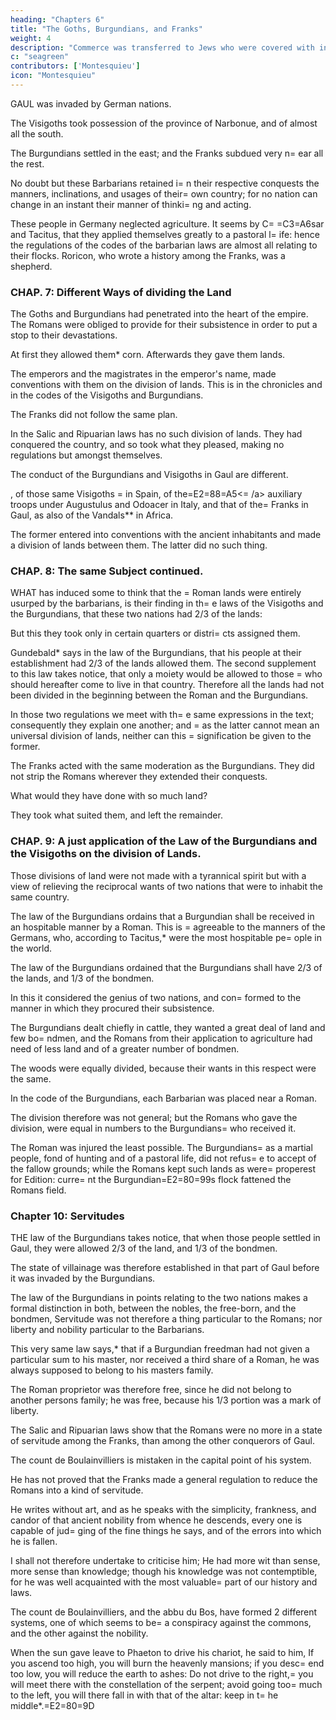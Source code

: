 ```yaml
---
heading: "Chapters 6"
title: "The Goths, Burgundians, and Franks"
weight: 4
description: "Commerce was transferred to Jews who were covered with infamy."
c: "seagreen"
contributors: ['Montesquieu']
icon: "Montesquieu"
---
```



GAUL was invaded by German nations. 

The Visigoths took possession of the province of Narbonue, and of almost all the south.

The Burgundians settled in the east; and the Franks subdued very n= ear all the rest.

No doubt but these Barbarians retained i= n their respective conquests the manners, inclinations, and usages of their= own country; for no nation can change in an instant their manner of thinki= ng and acting. 

These people in Germany neglected agriculture. It seems by C= =C3=A6sar and Tacitus, that they applied themselves greatly to a pastoral l= ife: hence the regulations of the codes of the barbarian laws are almost all relating to their flocks. Roricon, who wrote a history among the Franks, was a shepherd.



### CHAP. 7: Different Ways of dividing the Land


The Goths and Burgundians had penetrated into the heart of the empire.  The Romans were obliged to provide for their subsistence in order to put a stop to their devastations. 

At first they allowed them* corn. Afterwards they gave them lands.

The emperors and the magistrates in the emperor's name, made conventions with them on  the division of lands. This is in the chronicles and in the codes of the Visigoths and Burgundians.

The Franks did not follow the same plan.

In the Salic and Ripuarian laws has no such division of lands. They had conquered the country, and so took what they pleased, making no regulations but amongst themselves.

The conduct of the Burgundians and Visigoths in Gaul are different. 

, of those same Visigoths = in Spain, of the=E2=88=A5<= /a> auxiliary troops under Augustulus and Odoacer in Italy, and that of the= Franks in Gaul, as also of the Vandals** in Africa. 

The former entered into conventions with the ancient inhabitants and made a division  of lands between them. The latter did no such thing.

### CHAP. 8: The same Subject continued.

WHAT has induced some to think that the = Roman lands were entirely usurped by the barbarians, is their finding in th= e laws of the Visigoths and the Burgundians, that these two nations had 2/3 of the lands: 

But this they took only in certain quarters or distri= cts assigned them.

Gundebald* says in the law of the Burgundians, that his people at their establishment had 2/3 of the lands allowed them. The second supplement to this law takes notice, that only a moiety would be allowed to those = who should hereafter come to live in that country. Therefore all the lands had not been divided in the beginning between the Roman and the Burgundians.

In those two regulations we meet with th= e same expressions in the text; consequently they explain one another; and = as the latter cannot mean an universal division of lands, neither can this = signification be given to the former.

The Franks acted with the same moderation as the Burgundians. They did not strip the Romans wherever they extended their conquests.

What would they have done with so much land? 

They took what suited them, and left the remainder.

### CHAP. 9: A just application of the Law of the Burgundians and the Visigoths on the division of Lands.

Those divisions of land were not made with a tyrannical spirit but with a view of relieving the reciprocal wants of two nations that were to inhabit the same country.

The law of the Burgundians ordains that a Burgundian shall be received in an hospitable manner by a Roman. This is = agreeable to the manners of the Germans, who, according to Tacitus,* were the most hospitable pe= ople in the world.

The law of the Burgundians ordained that the Burgundians shall have 2/3 of the lands, and 1/3 of the bondmen. 

In this it considered the genius of two nations, and con= formed to the manner in which they procured their subsistence. 

The Burgundians dealt chiefly in cattle, they wanted a great deal of land and few bo= ndmen, and the Romans from their application to agriculture had need of less land and of a greater number of bondmen. 

The woods were equally divided, because their wants in this respect were the same.

In the code of the Burgundians, each Barbarian was placed near a Roman.

The division therefore was not general; but the Romans who gave the division, were equal in numbers to the Burgundians= who received it. 

The Roman was injured the least possible. The Burgundians= as a martial people, fond of hunting and of a pastoral life, did not refus= e to accept of the fallow grounds; while the Romans kept such lands as were= properest for Edition: curre= nt the Burgundian=E2=80=99s flock fattened the Romans field.


### Chapter 10: Servitudes

THE law of the Burgundians takes notice, that when those people settled in Gaul, they were allowed 2/3 of the land, and 1/3 of the bondmen. 

The state of villainage was therefore established in that part of Gaul before it was invaded by the Burgundians.

The law of the Burgundians in points relating to the two nations makes a formal distinction in both, between the nobles, the free-born, and the bondmen, Servitude was not therefore a thing particular to the Romans; nor liberty and nobility particular to the Barbarians.

This very same law says,* that if a Burgundian freedman had not given a particular sum to his master, nor received a third share of a Roman, he was always supposed to belong to his masters family. 

The Roman proprietor was therefore free, since he did not belong to another persons family; he was free, because his 1/3 portion was a mark of liberty.

The Salic and Ripuarian laws show that the Romans were no more in a state of servitude among the Franks, than among the other conquerors of Gaul.

The count de Boulainvilliers is mistaken in the capital point of his system.

He has not proved that the Franks made a general regulation to reduce the Romans into a kind of servitude.

He writes without art, and as he speaks with the simplicity, frankness, and candor of that ancient nobility from whence he descends, every one is capable of jud= ging of the fine things he says, and of the errors into which he is fallen.

I shall not therefore undertake to criticise him; He had more wit than sense, more sense than knowledge; though his knowledge was not contemptible, for he was well acquainted with the most valuable= part of our history and laws.

The count de Boulainvilliers, and the abbu du Bos, have formed 2 different systems, one of which seems to be= a conspiracy against the commons, and the other against the nobility.

When the sun gave leave to Phaeton to drive his chariot, he said to him, If you ascend too high, you will burn the heavenly mansions; if you desc= end too low, you will reduce the earth to ashes: Do not drive to the right,= you will meet there with the constellation of the serpent; avoid going too= much to the left, you will there fall in with that of the altar: keep in t= he middle*.=E2=80=9D



